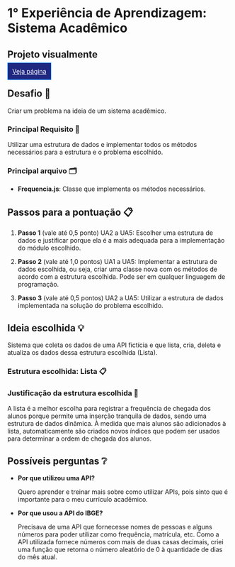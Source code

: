 # 1° Experiência de Aprendizagem: Sistema Acadêmico 

## Projeto visualmente
<a href="https://deivisonjohnny.github.io/Analise-e-Desenvolvimento-de-Sistema/Estrutura%20de%20Dados/Sistema-Academico/" style="padding: 10px; font-size: 14px; color: white; background-color: #1f2780; border: 1px solid #008cff;"> Veja página</a>

## Desafio 🧐

Criar um problema na ideia de um sistema acadêmico.

### Principal Requisito 📝

Utilizar uma estrutura de dados e implementar todos os métodos necessários para a estrutura e o problema escolhido.

### Principal arquivo 🗂️

- **Frequencia.js**: Classe que implementa os métodos necessários.

## Passos para a pontuação 📋

1. **Passo 1** (vale até 0,5 ponto) UA2 a UA5: Escolher uma estrutura de dados e justificar porque ela é a mais adequada para a implementação do módulo escolhido.

2. **Passo 2** (vale até 1,0 pontos) UA1 a UA5: Implementar a estrutura de dados escolhida, ou seja, criar uma classe nova com os métodos de acordo com a estrutura escolhida. Pode ser em qualquer linguagem de programação.

3. **Passo 3** (vale até 0,5 pontos) UA2 a UA5: Utilizar a estrutura de dados implementada na solução do problema escolhido.

## Ideia escolhida 💡

Sistema que coleta os dados de uma API fictícia e que lista, cria, deleta e atualiza os dados dessa estrutura escolhida (Lista).

### Estrutura escolhida: Lista 📋

### Justificação da estrutura escolhida 📝

A lista é a melhor escolha para registrar a frequência de chegada dos alunos porque permite uma inserção tranquila de dados, sendo uma estrutura de dados dinâmica. À medida que mais alunos são adicionados à lista, automaticamente são criados novos índices que podem ser usados para determinar a ordem de chegada dos alunos.

## Possíveis perguntas ❔

- **Por que utilizou uma API?**

    Quero aprender e treinar mais sobre como utilizar APIs, pois sinto que é importante para o meu currículo acadêmico.

- **Por que usou a API do IBGE?**

    Precisava de uma API que fornecesse nomes de pessoas e alguns números para poder utilizar como frequência, matrícula, etc. Como a API utilizada fornece números com mais de duas casas decimais, criei uma função que retorna o número aleatório de 0 à quantidade de dias do mês atual.
